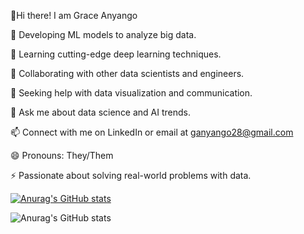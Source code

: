 👋Hi there! I am Grace Anyango

🔭 Developing ML models to analyze big data.

🌱 Learning cutting-edge deep learning techniques.

👯 Collaborating with other data scientists and engineers.

🤔 Seeking help with data visualization and communication.

💬 Ask me about data science and AI trends.

📫 Connect with me on LinkedIn or email at ganyango28@gmail.com

😄 Pronouns: They/Them

⚡ Passionate about solving real-world problems with data.

[![Anurag's GitHub stats](https://github-readme-stats.vercel.app/api?username=GraceAnyango)](https://github.com/anuraghazra/github-readme-stats)

![Anurag's GitHub stats](https://github-readme-stats.vercel.app/api?username=GraceAnyango&show_icons=true&theme=radical)

